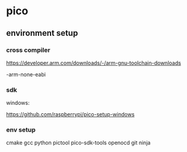 # pico

## environment setup

### cross compiler

https://developer.arm.com/downloads/-/arm-gnu-toolchain-downloads

-arm-none-eabi

### sdk

windows:

https://github.com/raspberrypi/pico-setup-windows

### env setup

cmake 
gcc
python
pictool
pico-sdk-tools
openocd
git
ninja